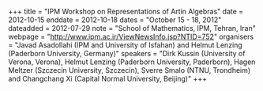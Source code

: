 +++
title = "IPM Workshop on Representations of Artin Algebras"
date = 2012-10-15
enddate = 2012-10-18
dates = "October 15 - 18, 2012"
dateadded = 2012-07-29
note = "School of Mathematics, IPM, Tehran, Iran"
webpage = "http://www.ipm.ac.ir/ViewNewsInfo.jsp?NTID=752"
organisers = "Javad Asadollahi (IPM and University of Isfahan) and Helmut
Lenzing (Paderborn University, Germany)"
speakers = "Dirk Kussin (University of Verona, Verona), Helmut Lenzing
(Paderborn University, Paderborn), Hagen Meltzer (Szczecin University, Szczecin), Sverre Smalo (NTNU, Trondheim) and Changchang Xi (Capital Normal University, Beijing)"
+++
